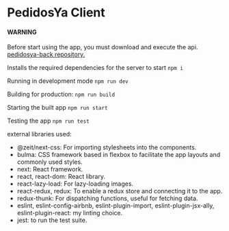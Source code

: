 # PedidosYa Client

#### WARNING
Before start using the app, you must download and execute the api.
[pedidosya-back repository.](https://github.com/matiduarte/pedidosya-back)

Installs the required dependencies for the server to start
`npm i`

Running in development mode
`npm run dev`

Building for production:
`npm run build`

Starting the built app
`npm run start`

Testing the app
`npm run test`

external libraries used:
- @zeit/next-css: For importing stylesheets into the components.
- bulma: CSS framework based in flexbox to facilitate the app layouts and commonly used styles.
- next: React framework.
- react, react-dom: React library.
- react-lazy-load: For lazy-loading images.
- react-redux, redux: To enable a redux store and connecting it to the app.
- redux-thunk: For dispatching functions, useful for fetching data.
- eslint, eslint-config-airbnb, eslint-plugin-import, eslint-plugin-jsx-ally, eslint-plugin-react: my linting choice.
- jest: to run the test suite.

